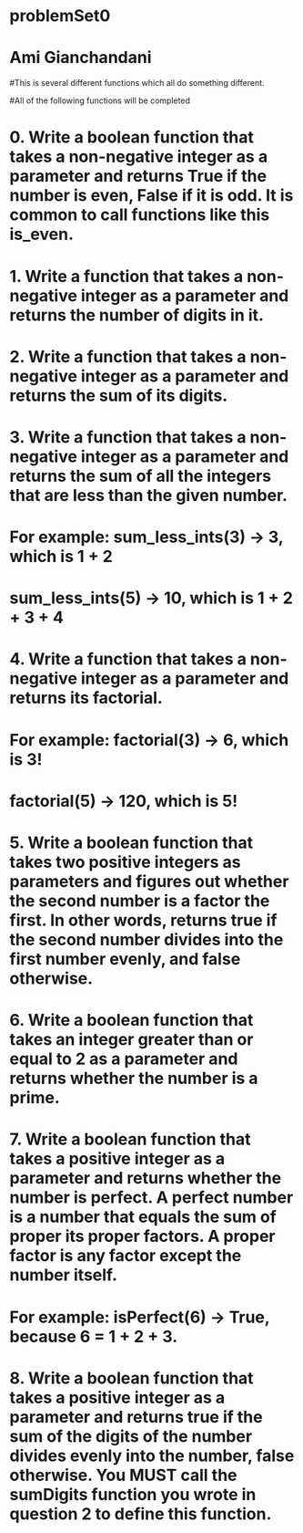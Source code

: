 # problemSet0
# Ami Gianchandani

#This is several different functions which all do something different.

#All of the following functions will be completed

# 0. Write a boolean function that takes a non-negative integer as a parameter and returns True if the number is even, False if it is odd. It is common to call functions like this is_even.

# 1. Write a function that takes a non-negative integer as a parameter and returns the number of digits in it.
 
# 2. Write a function that takes a non-negative integer as a parameter and returns the sum of its digits.

# 3. Write a function that takes a non-negative integer as a parameter and returns the sum of all the integers that are less than the given number.
# For example: sum_less_ints(3) → 3, which is 1 + 2
#          sum_less_ints(5) → 10, which is 1 + 2 + 3 + 4

 
# 4. Write a function that takes a non-negative integer as a parameter and returns its factorial.
# For example: factorial(3) → 6, which is 3!
#          factorial(5) → 120, which is 5!
 
 
# 5. Write a boolean function that takes two positive integers as parameters and figures out whether the second number is a factor the first. In other words, returns true if the second number divides into the first number evenly, and false otherwise.
 
# 6. Write a boolean function that takes an integer greater than or equal to 2 as a parameter and returns whether the number is a prime.
 
# 7. Write a boolean function that takes a positive integer as a parameter and returns whether the number is perfect. A perfect number is a number that equals the sum of proper its proper factors. A proper factor is any factor except the number itself.  
# For example: isPerfect(6) → True, because 6 = 1 + 2 + 3.
 
# 8. Write a boolean function that takes a positive integer as a parameter and returns true if the sum of the digits of the number divides evenly into the number, false otherwise. You MUST call the sumDigits function you wrote in question 2 to define this function.
